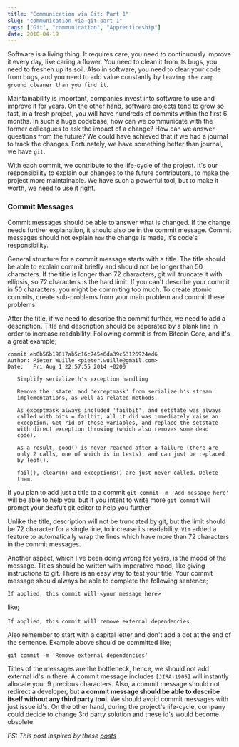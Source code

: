 ```yaml
---
title: "Communication via Git: Part 1"
slug: "communication-via-git-part-1"
tags: ["Git", "communication", "Apprenticeship"]
date: 2018-04-19
---
```


Software is a living thing. It requires care, you need to continuously improve it every day, like caring a flower. You need to clean it from its bugs, you need to freshen up its soil. Also in software, you need to clear your code from bugs, and you need to add value constantly by `leaving the camp ground cleaner than you find it`.

Maintainability is important, companies invest into software to use and improve it for years. On the other hand, software projects tend to grow so fast, in a fresh project, you will have hundreds of commits within the first 6 months. In such a huge codebase, how can we communicate with the former colleagues to ask the impact of a change? How can we answer questions from the future? We could have achieved that if we had a journal to track the changes. Fortunately, we have something better than journal, we have `git`.

With each commit, we contribute to the life-cycle of the project. It's our responsibility to explain our changes to the future contributors, to make the project more maintainable. We have such a powerful tool, but to make it worth, we need to use it right.

### Commit Messages

Commit messages should be able to answer what is changed. If the change needs further explanation, it should also be in the commit message. Commit messages should not explain `how` the change is made, it's code's responsibility.

General structure for a commit message starts with a title. The title should be able to explain commit briefly and should not be longer than 50 characters. If the title is longer than 72 characters, git will truncate it with ellipsis, so 72 characters is the hard limit. If you can't describe your commit in 50 characters, you might be commiting too much. To create atomic commits, create sub-problems from your main problem and commit these problems.

After the title, if we need to describe the commit further, we need to add a description. Title and description should be seperated by a blank line in order to increase readability. Following commit is from Bitcoin Core, and it's a great example;

```git
commit eb0b56b19017ab5c16c745e6da39c53126924ed6
Author: Pieter Wuille <pieter.wuille@gmail.com>
Date:   Fri Aug 1 22:57:55 2014 +0200

   Simplify serialize.h's exception handling

   Remove the 'state' and 'exceptmask' from serialize.h's stream
   implementations, as well as related methods.

   As exceptmask always included 'failbit', and setstate was always
   called with bits = failbit, all it did was immediately raise an
   exception. Get rid of those variables, and replace the setstate
   with direct exception throwing (which also removes some dead
   code).

   As a result, good() is never reached after a failure (there are
   only 2 calls, one of which is in tests), and can just be replaced
   by !eof().

   fail(), clear(n) and exceptions() are just never called. Delete
   them.
```

If you plan to add just a title to a commit `git commit -m 'Add message here'` will be able to help you, but if you intent to write more `git commit` will prompt your deafult git editor to help you further.

Unlike the title, description will not be truncated by git, but the limit should be 72 character for a single line, to increase its readability. `Vim` added a feature to automatically wrap the lines which have more than 72 characters in the commit messages.

Another aspect, which I've been doing wrong for years, is the mood of the message. Titles should be written with imperative mood, like giving instructions to git. There is an easy way to test your title. Your commit message should always be able to complete the following sentence;

`If applied, this commit will <your message here>`

like;

`If applied, this commit will remove external dependencies`.

Also remember to start with a capital letter and don't add a dot at the end of the sentence. Example above should be committed like;

`git commit -m 'Remove external dependencies'`

Titles of the messages are the bottleneck, hence, we should not add external id's in there. A commit message includes `[JIRA-1905]` will instantly allocate your 9 precious characters. Also, a commit message should not redirect a developer, but **a commit message should be able to describe itself without any third party tool**. We should avoid commit messages with just issue id's. On the other hand, during the project's life-cycle, company could decide to change 3rd party solution and these id's would become obsolete.

_PS: This post inspired by these [posts](https://trello.com/c/iZ3U51XI/94-what-makes-a-good-commit-history)_
